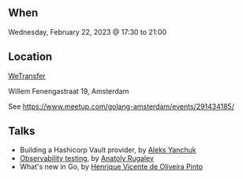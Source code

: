 When
----
Wednesday, February 22, 2023 @ 17:30 to 21:00

Location
--------
[WeTransfer](https://wetransfer.com/)

Willem Fenengastraat 19, Amsterdam

See https://www.meetup.com/golang-amsterdam/events/291434185/

Talks
-----

- Building a Hashicorp Vault provider, by [Aleks Yanchuk](https://github.com/aliakseiyanchuk)
- [Observability testing](observability-testing.pdf), by [Anatoly Rugalev](https://github.com/AnatolyRugalev)
- What's new in Go, by [Henrique Vicente de Oliveira Pinto](https://github.com/henvic/)
